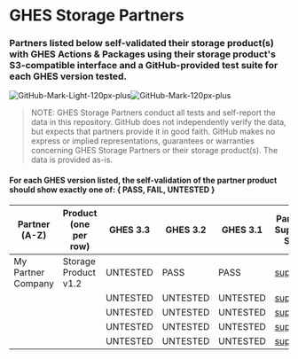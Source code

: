 # GHES Storage Partners
### Partners listed below self-validated their storage product(s) with GHES Actions & Packages using their storage product's S3-compatible interface and a GitHub-provided test suite for each GHES version tested.
![GitHub-Mark-Light-120px-plus](https://user-images.githubusercontent.com/3369400/139447912-e0f43f33-6d9f-45f8-be46-2df5bbc91289.png#gh-dark-mode-only)![GitHub-Mark-120px-plus](https://user-images.githubusercontent.com/3369400/139448065-39a229ba-4b06-434b-bc67-616e2ed80c8f.png#gh-light-mode-only)

> NOTE: GHES Storage Partners conduct all tests and self-report the data in this repository. GitHub does not independently verify the data, but expects that partners provide it in good faith. GitHub makes no express or implied representations, guarantees or warranties concerning GHES Storage Partners or their storage product(s). The data is provided as-is.

#### For each GHES version listed, the self-validation of the partner product should show exactly one of: { PASS, FAIL, UNTESTED }

| Partner<br />(A-Z) | Product<br />(one per row) | GHES 3.3 | GHES 3.2 | GHES 3.1 | Partner Support Site | Docs Site | Marketing/Product Site |
|---|---|---|---|---|---|---|---|
| My Partner Company  | Storage Product v1.2 | UNTESTED | PASS | PASS | [support](https://my-partner-co.com/support) | [docs](https://my-partner-co.com/docs) | [info](https://my-partner-co.com/products/storage-product.html) |
| <name>  | <prod> | UNTESTED | UNTESTED | UNTESTED | [support](https://) | [docs](https://) | [info](https://) |
| <name>  | <prod> | UNTESTED | UNTESTED | UNTESTED | [support](https://) | [docs](https://) | [info](https://) |
| <name>  | <prod> | UNTESTED | UNTESTED | UNTESTED | [support](https://) | [docs](https://) | [info](https://) |
| <name>  | <prod> | UNTESTED | UNTESTED | UNTESTED | [support](https://) | [docs](https://) | [info](https://) |

